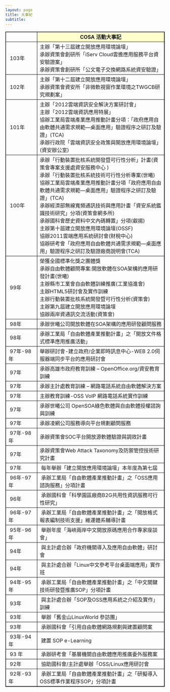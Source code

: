 ```yaml
---
layout: page
title: 大事紀
subtitle: 
---
```


 
<table border="1" cellspacing="0"> 	 	 <tbody> 		<tr> 			<td width="107" height="24" align="left" style="border: 1px solid #000000"> <font size="3"><br /></font></td> 			 <td width="574" align="center" style="border: 1px solid #000000" bgcolor="#ffffcc"><font size="3"> <strong>COSA 活動大事記</strong></font></td></tr> 		  <tr> <td style="border:1px solid #000000">&nbsp;103年<br /></td>  <td style="border:1px solid #000000"><font size="3">主辦「第十三屆建立開放應用環境論壇」<br /> 承辦資策會創研所「iServ Cloud雲擔應用服務平台資安驗證案」<br /> 承辦資策會創研所「公文電子交換網路系統資安驗證」  </font> </td> </tr>   <tr> <td style="border:1px solid #000000">&nbsp;102年<br /></td>  <td style="border:1px solid #000000"><font size="3">主辦「第十二屆建立開放應用環境論壇」<br /> 承辦資策會資安所「非微軟視窗作業環境之TWGCB研究規劃案」 </font> </td> </tr>  <tr><td style="border:1px solid #000000">&nbsp;101年</td><td style="border:1px solid #000000"><font size="3"> 主辦「2012雲端資訊安全解決方案研討會」<br /> 主辦「2012雲端資訊應用特展」<br /> 協辦工業局雲端產業應用推動計畫分項：「政府應用自由軟體共通需求規範&mdash;桌面應用」驗證程序之研訂及驗證」(TCA)<br /> 承辦行政院「雲端資訊安全政策與開放應用環境論壇」(資安辦公室)</font> </td> </tr>  <tr><td style="border:1px solid #000000">&nbsp;100年</td><td style="border:1px solid #000000"><font size="3"> 承辦「行動裝置批核系統開發暨可行性分析」計畫(資策會專案支援處資安服務中心 )<br /> 承辦「行動裝置批核系統技術可行性分析專案(世曦)<br /> 協辦工業局雲端產業應用推動計畫分項「政府應用自由軟體共通需求規範&mdash;桌面應用」驗證程序之研訂及驗證」(TCA) <br /> 承辦經濟部無線寬頻通訊技術與應用計畫「資安系統鑑識技術研究」分項(資策會網多所)<br />承辦國科會歷史資料中文內碼轉置」分項(叡揚)<br /> 主辦第十屆建立開放應用環境論壇(OSSF)<br />協辦2011雲端應用系統研討會(財稅中心)<br />協辦研考會「政府應用自由軟體共通需求規範&mdash;桌面應用」驗證程序之研訂及驗證廠商說明會(TCA)</font></td> </tr>  <tr> <td style="border:1px solid #000000">&nbsp;99年<br /></td>  <td style="border:1px solid #000000"><font size="3">榮獲全國標準化獎之團體獎<br /> 承辦自由軟體顧問專案:開放軟體在SOA架構的應用研發計畫(世曦)<br /> 主辦縣市工業會自由軟體訓練推廣(工業協進會)<br /> 主辦HTML5研討會及實作訓練<br /> 主辦行動裝置批核系統開發暨可行性分析(資策會)<br /> 主辦第九屆建立開放應用環境論壇<br />協辦兩岸資通訊交流活動(資策會) </font> </td> </tr> <tr> 			 <td height="24" align="left" style="border: 1px solid #000000"><font size="3">&nbsp;98年</font></td> 			 <td align="left" style="border: 1px solid #000000"><font size="3">承辦世曦公司開放軟體在SOA架構的應用研發顧問服務</font></td> </tr> 		    <tr> 			<td height="44" align="left" style="border: 1px solid #000000"><font size="3">&nbsp;98年</font></td>  <td align="left" style="border: 1px solid #000000"><font size="3">承辦工業局「自由軟體產業推動計畫」之「開放文件格式標準應用推廣活動」</font></td> 		</tr> 		 <tr> 			<td height="44" align="left" style="border: 1px solid #000000"><font size="3">&nbsp;97年-98年</font></td> 			<td align="left" style="border: 1px solid #000000"><font size="3">舉辦研討會-建立政府/企業即時訊息中心-WEB 2.0伺服器端同步平台的應用研討會</font></td> 		</tr> 		<tr> 			<td height="24" align="left" style="border: 1px solid #000000"><font size="3">&nbsp;97年</font></td> 			<td align="left" style="border: 1px solid #000000"><font size="3">承辦高雄市政府教育訓練 &ndash; OpenOffice.org/資安教育訓練</font></td> 		</tr> 		<tr> 			<td height="24" align="left" style="border: 1px solid #000000"><font size="3">&nbsp;97年</font></td> 			<td align="left" style="border: 1px solid #000000"><font size="3">承辦主計處教育訓練 &ndash; 網路電話系統自由軟體解決方案</font></td> 		</tr> 		<tr> 			<td height="24" align="left" style="border: 1px solid #000000"><font size="3">&nbsp;97年</font></td> 			<td align="left" style="border: 1px solid #000000"><font size="3">主辦教育訓練-OSS VoIP 網路電話系統實作訓練</font></td> 		</tr> 		<tr> 			<td height="24" align="left" style="border: 1px solid #000000"><font size="3">&nbsp;97年</font></td> 			<td align="left" style="border: 1px solid #000000"><font size="3">承辦世曦公司 OpenSOA綠色軟體與自由軟體授權諮詢與訓練</font></td> 		</tr> 		<tr> 			<td height="24" align="left" style="border: 1px solid #000000"><font size="3">&nbsp;97年</font></td> 			<td align="left" style="border: 1px solid #000000"><font size="3">承辦凌網公司服務導向平台規劃顧問服務</font></td> 		</tr> 		<tr> 			<td height="24" align="left" style="border: 1px solid #000000"><font size="3">&nbsp;97年-98年</font></td> 			<td align="left" style="border: 1px solid #000000"><font size="3">承辦資策會SOC平台開放源軟體驗證與調效計畫</font></td> 		</tr> 		<tr> 			<td height="24" align="left" style="border: 1px solid #000000"><font size="3">&nbsp;97年</font></td> 			<td align="left" style="border: 1px solid #000000"><font size="3">承辦資策會Web Attack Taxonomy及防禦管控技術研究計畫</font></td> 		</tr> 		<tr> 			<td height="24" align="left" style="border: 1px solid #000000"><font size="3">&nbsp;97年</font></td> 			<td align="left" style="border: 1px solid #000000"><font size="3">&nbsp;每年舉辦「建立開放應用環境論壇」本年度為第七屆</font></td> 		</tr> 		<tr> 			<td height="24" align="left" style="border: 1px solid #000000"><font size="3">&nbsp;96年-97年</font></td> 			<td align="left" style="border: 1px solid #000000"><font size="3">&nbsp;承辦工業局「自由軟體產業推動計畫」之「OSS應用諮詢服務」分項計畫</font></td> 		</tr> 		<tr> 			<td height="24" align="left" style="border: 1px solid #000000"><font size="3">&nbsp;96年</font></td> 			<td align="left" style="border: 1px solid #000000"><font size="3">&nbsp;承辦國科會「科學園區廠商B2G共用性資訊服務可行性研究」</font></td> 		</tr> 		<tr> 			<td height="44" align="left" style="border: 1px solid #000000"><font size="3">&nbsp;96年-97年</font></td> 			<td align="left" style="border: 1px solid #000000"><font size="3">&nbsp;承辦工業局「自由軟體產業推動計畫」之「開放格式報表編制技術支援」維運體系輔導計畫</font></td> 		</tr> 		<tr> 			<td height="24" align="left" style="border: 1px solid #000000"><font size="3">&nbsp;95年-96年</font></td> 			<td align="left" style="border: 1px solid #000000"><font size="3">&nbsp;舉辦年度「海峽兩岸中文開放原碼應用合作專家座談會」</font></td> 		</tr> 		<tr> 			<td height="24" align="left" style="border: 1px solid #000000"><font size="3">&nbsp;94年</font></td> 			<td align="left" style="border: 1px solid #000000"><font size="3">&nbsp;與主計處合辦「政府機關導入及應用自由軟體」研討會</font></td> 		</tr> 		<tr> 			<td height="24" align="left" style="border: 1px solid #000000"><font size="3">&nbsp;94年</font></td> 			<td align="left" style="border: 1px solid #000000"><font size="3">&nbsp;與主計處合辦「Linux中文參考平台桌面端應用」實作班</font></td> 		</tr> 		<tr> 			<td height="44" align="left" style="border: 1px solid #000000"><font size="3">&nbsp;94年-95 年</font></td> 			<td align="left" style="border: 1px solid #000000"><font size="3">&nbsp;承辦工業局「自由軟體產業推動計畫」之「中文關鍵技術研發暨推廣SOP」分項計畫</font></td> 		</tr> 		<tr> 			<td height="24" align="left" style="border: 1px solid #000000"><font size="3">&nbsp;93年</font></td> 			<td align="left" style="border: 1px solid #000000"><font size="3">&nbsp;與主計處合辦「SOP及OSS應用系統之介紹及實作」訓練</font></td> 		</tr> 		<tr> 			<td height="24" align="left" style="border: 1px solid #000000"><font size="3">&nbsp;93年</font></td> 			<td align="left" style="border: 1px solid #000000"><font size="3">&nbsp;舉辦「舊金山LinuxWorld 參訪團」</font></td> 		</tr> 		<tr> 			<td height="24" align="left" style="border: 1px solid #000000"><font size="3">&nbsp;93年</font></td> 			<td align="left" style="border: 1px solid #000000"><font size="3">&nbsp;承辦國科會「引用自由軟體網路規劃與建置顧問案</font></td> 		</tr> 		<tr> 			<td height="24" align="left" style="border: 1px solid #000000"><font size="3">&nbsp;93年-94年</font></td> 			<td align="left" style="border: 1px solid #000000"><font size="3">&nbsp;建置 SOP e-Learning </font></td> 		</tr> 		<tr> 			<td height="24" align="left" style="border: 1px solid #000000"><font size="3">&nbsp;93 年</font></td> 			<td align="left" style="border: 1px solid #000000"><font size="3">&nbsp;承辦研考會「基層機關自由軟體應用推廣委外服務案</font></td> 		</tr> 		<tr> 			<td height="24" align="left" style="border: 1px solid #000000"><font size="3">&nbsp;92年</font></td> 			<td align="left" style="border: 1px solid #000000"><font size="3">&nbsp;協助國科會/主計處舉辦「OSS/Linux應用研討會</font></td> 		</tr> 		<tr> 			<td height="44" align="left" style="border: 1px solid #000000"><font size="3">&nbsp;92年-93年</font></td> 			<td align="left" style="border: 1px solid #000000"><font size="3">&nbsp;承辦工業局「自由軟體產業推動計畫」之「研擬導入OSS標準作業程序SOP」分項計畫</font></td> 		</tr> 	</tbody> </table> 